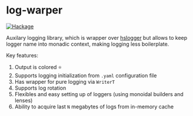 log-warper
==========

[![Hackage](https://img.shields.io/hackage/v/log-warper.svg)](https://hackage.haskell.org/package/log-warper)

Auxilary logging library, which is wrapper over
[hslogger](http://hackage.haskell.org/package/hslogger) but allows
to keep logger name into monadic context, making logging less boilerplate.

Key features:

1. Output is colored :star:
2. Supports logging initialization from `.yaml` configuration file
3. Has wrapper for pure logging via `WriterT`
4. Supports log rotation
5. Flexibles and easy setting up of loggers (using monoidal builders and lenses)
6. Ability to acquire last `N` megabytes of logs from in-memory cache
